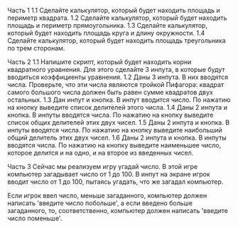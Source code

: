 Часть 1
1.1 Сделайте калькулятор, который будет находить площадь и периметр квадрата.
1.2 Сделайте калькулятор, который будет находить площадь и периметр прямоугольника.
1.3 Сделайте калькулятор, который будет находить площадь круга и длину окружности.
1.4 Сделайте калькулятор, который будет находить площадь треугольника по трем сторонам.

Часть 2
1.1 Напишите скрипт, который будет находить корни квадратного уравнения. Для этого сделайте 3 инпута, в которые будут вводиться коэффициенты уравнения.
1.2 Даны 3 инпута. В них вводятся числа. Проверьте, что эти числа являются тройкой Пифагора: квадрат самого большого числа должен быть равен сумме квадратов двух остальных.
1.3 Дан инпут и кнопка. В инпут вводится число. По нажатию на кнопку выведите список делителей этого числа.
1.4 Даны 2 инпута и кнопка. В инпуты вводятся числа. По нажатию на кнопку выведите список общих делителей этих двух чисел.
1.5 Даны 2 инпута и кнопка. В инпуты вводятся числа. По нажатию на кнопку выведите наибольший общий делитель этих двух чисел.
1.6 Даны 2 инпута и кнопка. В инпуты вводятся числа. По нажатию на кнопку выведите наименьшее число, которое делится и на одно, и на второе из введенных чисел.

Часть 3
Сейчас мы реализуем игру угадай число. В этой игре компьютер загадывает число от 1 до 100. В инпут на экране игрок вводит число от 1 до 100, пытаясь угадать, что же загадал компьютер.

Если игрок ввел число, меньше загаданного, компьютер должен написать 'введите число побольше', а если введено больше загаданного, то, соответственно, компьютер должен написать 'введите число поменьше'.
